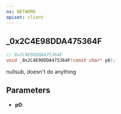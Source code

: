 ```yaml
---
ns: NETWORK
apiset: client
---
```

## _0x2C4E98DDA475364F

```c
// 0x2C4E98DDA475364F
void _0x2C4E98DDA475364F(const char* p0);
```

nullsub, doesn't do anything

## Parameters
* **p0**:



